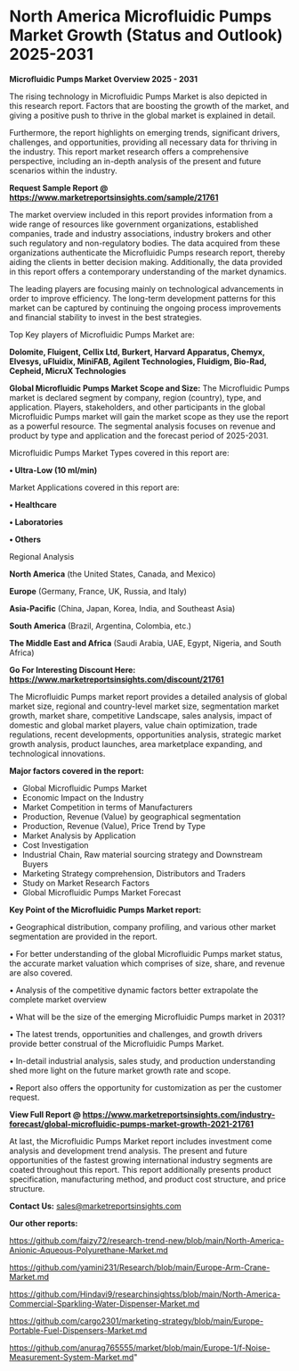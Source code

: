 # North America Microfluidic Pumps Market Growth (Status and Outlook) 2025-2031

<Strong> Microfluidic Pumps Market Overview 2025 - 2031</strong>

The rising technology in Microfluidic Pumps Market is also depicted in this research report. Factors that are boosting the growth of the market, and giving a positive push to thrive in the global market is explained in detail.

Furthermore, the report highlights on emerging trends, significant drivers, challenges, and opportunities, providing all necessary data for thriving in the industry. This report market research offers a comprehensive perspective, including an in-depth analysis of the present and future scenarios within the industry.

<strong>Request Sample Report @ <a href=https://www.marketreportsinsights.com/sample/21761>https://www.marketreportsinsights.com/sample/21761</a></strong>

The market overview included in this report provides information from a wide range of resources like government organizations, established companies, trade and industry associations, industry brokers and other such regulatory and non-regulatory bodies. The data acquired from these organizations authenticate the Microfluidic Pumps research report, thereby aiding the clients in better decision making. Additionally, the data provided in this report offers a contemporary understanding of the market dynamics.

The leading players are focusing mainly on technological advancements in order to improve efficiency. The long-term development patterns for this market can be captured by continuing the ongoing process improvements and financial stability to invest in the best strategies.

Top Key players of Microfluidic Pumps Market are:

<strong>Dolomite, Fluigent, Cellix Ltd, Burkert, Harvard Apparatus, Chemyx, Elvesys, uFluidix, MiniFAB, Agilent Technologies, Fluidigm, Bio-Rad, Cepheid, MicruX Technologies</strong>

<strong><b>Global Microfluidic Pumps Market Scope and Size:</b></strong>
The Microfluidic Pumps market is declared segment by company, region (country), type, and application. Players, stakeholders, and other participants in the global Microfluidic Pumps market will gain the market scope as they use the report as a powerful resource. The segmental analysis focuses on revenue and product by type and application and the forecast period of 2025-2031.

Microfluidic Pumps Market Types covered in this report are:

<strong>• Ultra-Low (10 ml/min)</strong>

Market Applications covered in this report are:

<strong>• Healthcare

• Laboratories

• Others</strong> 

Regional Analysis

<strong>North America</strong> (the United States, Canada, and Mexico)

<strong>Europe</strong> (Germany, France, UK, Russia, and Italy)

<strong>Asia-Pacific</strong> (China, Japan, Korea, India, and Southeast Asia)

<strong>South America</strong> (Brazil, Argentina, Colombia, etc.)

<strong>The Middle East and Africa</strong> (Saudi Arabia, UAE, Egypt, Nigeria, and South Africa)

<strong>Go For Interesting Discount Here: <a href=https://www.marketreportsinsights.com/discount/21761>https://www.marketreportsinsights.com/discount/21761</a></strong>

The Microfluidic Pumps market report provides a detailed analysis of global market size, regional and country-level market size, segmentation market growth, market share, competitive Landscape, sales analysis, impact of domestic and global market players, value chain optimization, trade regulations, recent developments, opportunities analysis, strategic market growth analysis, product launches, area marketplace expanding, and technological innovations.

<strong><b>Major factors covered in the report:</b></strong>
<ul>
  <li>Global Microfluidic Pumps Market </li>
  <li>Economic Impact on the Industry</li>
  <li>Market Competition in terms of Manufacturers</li>
  <li>Production, Revenue (Value) by geographical segmentation</li>
  <li>Production, Revenue (Value), Price Trend by Type</li>
  <li>Market Analysis by Application</li>
  <li>Cost Investigation</li>
  <li>Industrial Chain, Raw material sourcing strategy and Downstream Buyers</li>
  <li>Marketing Strategy comprehension, Distributors and Traders</li>
  <li>Study on Market Research Factors</li>
  <li>Global Microfluidic Pumps Market Forecast</li>
</ul>

<strong><b>Key Point of the Microfluidic Pumps Market report:</b></strong>

• Geographical distribution, company profiling, and various other market segmentation are provided in the report.

• For better understanding of the global Microfluidic Pumps market status, the accurate market valuation which comprises of size, share, and revenue are also covered.

• Analysis of the competitive dynamic factors better extrapolate the complete market overview

• What will be the size of the emerging Microfluidic Pumps market in 2031?

• The latest trends, opportunities and challenges, and growth drivers provide better construal of the Microfluidic Pumps Market.

• In-detail industrial analysis, sales study, and production understanding shed more light on the future market growth rate and scope.

• Report also offers the opportunity for customization as per the customer request.

<strong><b>View Full Report @ <a href=https://www.marketreportsinsights.com/industry-forecast/global-microfluidic-pumps-market-growth-2021-21761>https://www.marketreportsinsights.com/industry-forecast/global-microfluidic-pumps-market-growth-2021-21761</a></b></strong>


At last, the Microfluidic Pumps Market report includes investment come analysis and development trend analysis. The present and future opportunities of the fastest growing international industry segments are coated throughout this report. This report additionally presents product specification, manufacturing method, and product cost structure, and price structure.

<strong>Contact Us:</strong>
sales@marketreportsinsights.com

<strong>Our other reports:</strong>

<a href=https://github.com/faizy72/research-trend-new/blob/main/North-America-Anionic-Aqueous-Polyurethane-Market.md>https://github.com/faizy72/research-trend-new/blob/main/North-America-Anionic-Aqueous-Polyurethane-Market.md</a>

<a href=https://github.com/yamini231/Research/blob/main/Europe-Arm-Crane-Market.md>https://github.com/yamini231/Research/blob/main/Europe-Arm-Crane-Market.md</a>

<a href=https://github.com/Hindavi9/researchinsightss/blob/main/North-America-Commercial-Sparkling-Water-Dispenser-Market.md>https://github.com/Hindavi9/researchinsightss/blob/main/North-America-Commercial-Sparkling-Water-Dispenser-Market.md</a>

<a href=https://github.com/cargo2301/marketing-strategy/blob/main/Europe-Portable-Fuel-Dispensers-Market.md>https://github.com/cargo2301/marketing-strategy/blob/main/Europe-Portable-Fuel-Dispensers-Market.md</a>

<a href=https://github.com/anurag765555/market/blob/main/Europe-1/f-Noise-Measurement-System-Market.md>https://github.com/anurag765555/market/blob/main/Europe-1/f-Noise-Measurement-System-Market.md</a>"
